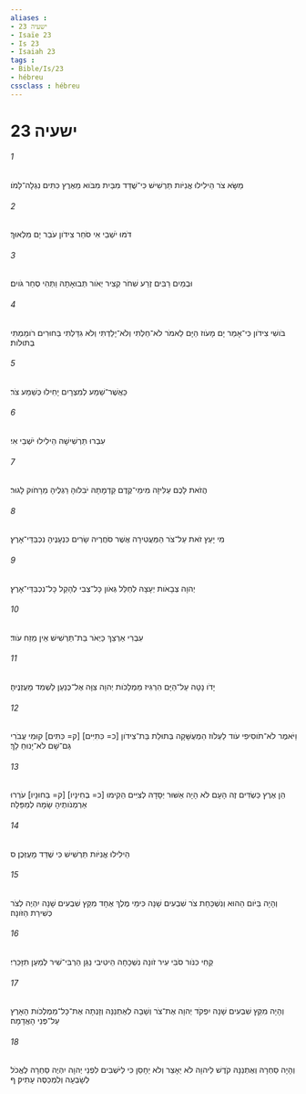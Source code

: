 ```yaml
---
aliases : 
- ישעיה 23
- Isaïe 23
- Is 23
- Isaiah 23
tags : 
- Bible/Is/23
- hébreu
cssclass : hébreu
---
```


# ישעיה 23

###### 1
מַשָּׂא צֹר הֵילִילוּ אֳנִיֹּות תַּרְשִׁישׁ כִּי־שֻׁדַּד מִבַּיִת מִבֹּוא מֵאֶרֶץ כִּתִּים נִגְלָה־לָמֹו׃
###### 2
דֹּמּוּ יֹשְׁבֵי אִי סֹחֵר צִידֹון עֹבֵר יָם מִלְאוּךְ׃
###### 3
וּבְמַיִם רַבִּים זֶרַע שִׁחֹר קְצִיר יְאֹור תְּבוּאָתָהּ וַתְּהִי סְחַר גֹּויִם׃
###### 4
בֹּושִׁי צִידֹון כִּי־אָמַר יָם מָעֹוז הַיָּם לֵאמֹר לֹא־חַלְתִּי וְלֹא־יָלַדְתִּי וְלֹא גִדַּלְתִּי בַּחוּרִים רֹומַמְתִּי בְתוּלֹות׃
###### 5
כַּאֲשֶׁר־שֵׁמַע לְמִצְרָיִם יָחִילוּ כְּשֵׁמַע צֹר׃
###### 6
עִבְרוּ תַּרְשִׁישָׁה הֵילִילוּ יֹשְׁבֵי אִי׃
###### 7
הֲזֹאת לָכֶם עַלִּיזָה מִימֵי־קֶדֶם קַדְמָתָהּ יֹבִלוּהָ רַגְלֶיהָ מֵרָחֹוק לָגוּר׃
###### 8
מִי יָעַץ זֹאת עַל־צֹר הַמַּעֲטִירָה אֲשֶׁר סֹחֲרֶיה שָׂרִים כִּנְעָנֶיהָ נִכְבַּדֵּי־אָרֶץ׃
###### 9
יְהוָה צְבָאֹות יְעָצָהּ לְחַלֵּל גְּאֹון כָּל־צְבִי לְהָקֵל כָּל־נִכְבַּדֵּי־אָרֶץ׃
###### 10
עִבְרִי אַרְצֵךְ כַּיְאֹר בַּת־תַּרְשִׁישׁ אֵין מֵזַח עֹוד׃
###### 11
יָדֹו נָטָה עַל־הַיָּם הִרְגִּיז מַמְלָכֹות יְהוָה צִוָּה אֶל־כְּנַעַן לַשְׁמִד מָעֻזְנֶיהָ׃
###### 12
וַיֹּאמֶר לֹא־תֹוסִיפִי עֹוד לַעְלֹוז הַמְעֻשָּׁקָה בְּתוּלַת בַּת־צִידֹון [כ= כִּתִּיִּים] [ק= כִּתִּים] קוּמִי עֲבֹרִי גַּם־שָׁם לֹא־יָנוּחַ לָךְ׃
###### 13
הֵן אֶרֶץ כַּשְׂדִּים זֶה הָעָם לֹא הָיָה אַשּׁוּר יְסָדָהּ לְצִיִּים הֵקִימוּ [כ= בְחִינָיו] [ק= בַחוּנָיו] עֹרְרוּ אַרְמְנֹותֶיהָ שָׂמָהּ לְמַפֵּלָה׃
###### 14
הֵילִילוּ אֳנִיֹּות תַּרְשִׁישׁ כִּי שֻׁדַּד מָעֻזְּכֶן׃ ס
###### 15
וְהָיָה בַּיֹּום הַהוּא וְנִשְׁכַּחַת צֹר שִׁבְעִים שָׁנָה כִּימֵי מֶלֶךְ אֶחָד מִקֵּץ שִׁבְעִים שָׁנָה יִהְיֶה לְצֹר כְּשִׁירַת הַזֹּונָה׃
###### 16
קְחִי כִנֹּור סֹבִּי עִיר זֹונָה נִשְׁכָּחָה הֵיטִיבִי נַגֵּן הַרְבִּי־שִׁיר לְמַעַן תִּזָּכֵרִי׃
###### 17
וְהָיָה מִקֵּץ שִׁבְעִים שָׁנָה יִפְקֹד יְהוָה אֶת־צֹר וְשָׁבָה לְאֶתְנַנָּה וְזָנְתָה אֶת־כָּל־מַמְלְכֹות הָאָרֶץ עַל־פְּנֵי הָאֲדָמָה׃
###### 18
וְהָיָה סַחְרָהּ וְאֶתְנַנָּהּ קֹדֶשׁ לַיהוָה לֹא יֵאָצֵר וְלֹא יֵחָסֵן כִּי לַיֹּשְׁבִים לִפְנֵי יְהוָה יִהְיֶה סַחְרָהּ לֶאֱכֹל לְשָׂבְעָה וְלִמְכַסֶּה עָתִיק׃ ף
